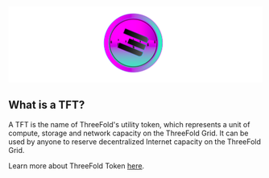 ![](img/tft.png)

## What is a TFT? 
 
A TFT is the name of ThreeFold's utility token, which represents a unit of compute, storage and network capacity on the ThreeFold Grid. It can be used by anyone to reserve decentralized Internet capacity on the ThreeFold Grid.

Learn more about ThreeFold Token [here](token_what).
